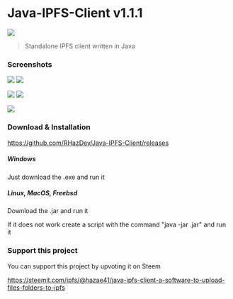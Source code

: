 # Java-IPFS-Client v1.1.1

![](https://ipfs.io/ipfs/QmViPMRbH2JkUrCFYQEQKXrtoztqFHsJpsKXFmXeYxR2cr)

> Standalone IPFS client written in Java

### Screenshots

![](https://image.prntscr.com/image/JlyXUdqnR-uI9EJr1xoqbQ.png)
![](https://image.prntscr.com/image/Om_T-wFVQKOR7e5ODTFWEg.png)

![](https://image.prntscr.com/image/FLzGdAOoRku0pEJujAi7_Q.png)
![](https://image.prntscr.com/image/XcEqSh0gQmuENSLBOpo7Kw.png)

![](https://ipfs.io/ipfs/QmPWy2LoZcY5X6neM5gGv7TF8un86GF82XVJL1EDfScrjt)

### Download & Installation

https://github.com/RHazDev/Java-IPFS-Client/releases

##### Windows

Just download the .exe and run it

##### Linux, MacOS, Freebsd 

Download the .jar and run it

If it does not work create a script with the command "java -jar <filename>.jar" and run it

### Support this project


You can support this project by upvoting it on Steem

https://steemit.com/ipfs/@hazae41/java-ipfs-client-a-software-to-upload-files-folders-to-ipfs